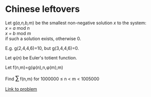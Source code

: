 # Chinese leftovers

<p>
Let g(<var>a,n,b,m</var>) be the smallest non-negative solution <var>x</var> to the system:<br /><var>x = a</var> mod <var>n</var><br /><var>x = b</var> mod <var>m</var><br />
if such a solution exists, otherwise 0.
</p>
<p>
E.g. g(2,4,4,6)=10, but g(3,4,4,6)=0.
</p>
<p>
Let φ(<var>n</var>) be Euler's totient function.
</p>
<p>
Let f(n,m)=g(φ(n),n,φ(m),m)
</p>
<p>
Find <span style="font-size:larger;"><span style="font-size:larger;">∑</span></span> f(n,m) for 1000000 ≤ n &lt; m &lt; 1005000
</p>

[Link to problem](https://projecteuler.net/problem=531)
